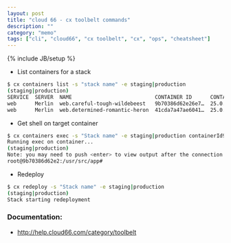 ```yaml
---
layout: post
title: "cloud 66 - cx toolbelt commands"
description: ""
category: "memo"
tags: ["cli", "cloud66", "cx toolbelt", "cx", "ops", "cheatsheet"]
---
```

{% include JB/setup %}

- List containers for a stack

```bash
$ cx containers list -s "stack name" -e staging|production
(staging|production)
SERVICE  SERVER  NAME                           CONTAINER ID      CONTAINER_NET_IP  DOCKER_IP   STARTED AT    HEALTH
web      Merlin  web.careful-tough-wildebeest   9b70386d62e26e7…  25.0.0.201        172.17.0.5  Dec 11 15:55  Unverified
web      Merlin  web.determined-romantic-heron  41cda7a47ae6041…  25.0.0.47         172.17.0.6  Dec 11 15:55  Unverified
```

- Get shell on target container

```bash
$ cx containers exec -s "Stack name" -e staging|production containerId9b70386d62e26e7 /bin/bash
Running exec on container...
(staging|production)
Note: you may need to push <enter> to view output after the connection completes..
root@9b70386d62e2:/usr/src/app#
```

- Redeploy

```bash
$ cx redeploy -s "Stack name" -e staging|production
(staging|production)
Stack starting redeployment
```

### Documentation:
- http://help.cloud66.com/category/toolbelt
